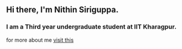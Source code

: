 ## Hi there, I'm Nithin Siriguppa.
### I am a Third year undergraduate student at IIT Kharagpur.

for more about me [visit this](https://nithin-gith.github.io/another-shitty-site)